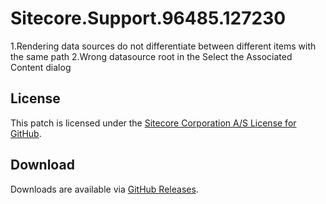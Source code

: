 # Sitecore.Support.96485.127230
1.Rendering data sources do not differentiate between different items with the same path 2.Wrong datasource root in the Select the Associated Content dialog

## License  
This patch is licensed under the [Sitecore Corporation A/S License for GitHub](https://github.com/sitecoresupport/Sitecore.Support.96485.127230/blob/master/LICENSE).  

## Download  
Downloads are available via [GitHub Releases](https://github.com/sitecoresupport/Sitecore.Support.96485.127230/releases).  
